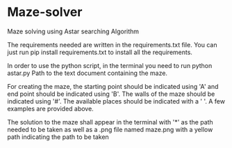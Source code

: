 # Maze-solver
Maze solving using Astar searching Algorithm

The requirements needed are written in the requirements.txt file. You can just run pip install requirements.txt to install all the requirements.

In order to use the python script, in the terminal you need to run python astar.py Path to the text document containing the maze.

For creating the maze, the starting point should be indicated using 'A' and end point should be indicated using 'B'. The walls of the maze should be indicated using '#'. The available places should be indicated with a ' '. A few examples are provided above.

The solution to the maze shall appear in the terminal with '*' as the path needed to be taken as well as a .png file named maze.png with a yellow path indicating the path to be taken

